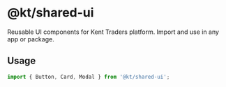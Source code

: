 # @kt/shared-ui

Reusable UI components for Kent Traders platform. Import and use in any app or package.

## Usage
```js
import { Button, Card, Modal } from '@kt/shared-ui';
``` 